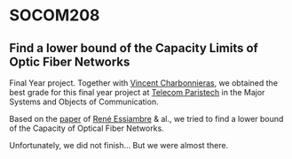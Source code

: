 # SOCOM208
## Find a lower bound of the Capacity Limits of Optic Fiber Networks

Final Year project. Together with [Vincent Charbonnieras](https://www.facebook.com/vincent.charbonnieras?ref=br_rs), 
we obtained the best grade for this final year project at [Telecom Paristech](https://www.telecom-paristech.fr/eng) in the Major Systems and Objects of Communication.

Based on the [paper](http://ieeexplore.ieee.org/document/5420239/?reload=true) of [René Essiambre](https://www.linkedin.com/in/rene-jean-essiambre-075302/)
& al., we tried to find a lower bound of the Capacity of Optical Fiber Networks. 

Unfortunately, we did not finish... But we were almost there.
